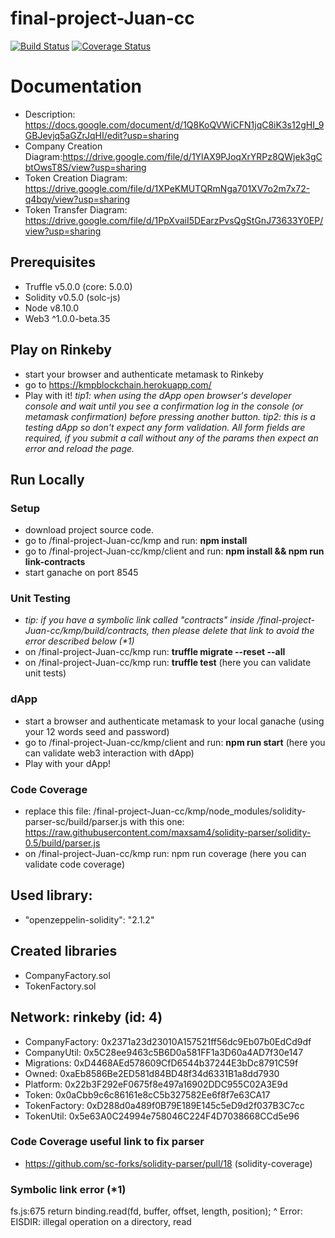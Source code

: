 final-project-Juan-cc
=====================
[![Build Status](https://travis-ci.org/Wearoft/final-project-Juan-cc.svg?branch=master)](https://travis-ci.org/Wearoft/final-project-Juan-cc)
[![Coverage Status](https://coveralls.io/repos/github/Wearoft/final-project-Juan-cc/badge.svg?branch=master)](https://coveralls.io/github/Wearoft/final-project-Juan-cc?branch=master)

  
# Documentation
* Description: https://docs.google.com/document/d/1Q8KoQVWiCFN1jqC8iK3s12gHI_9GBJevjq5aGZrJqHI/edit?usp=sharing
* Company Creation Diagram:https://drive.google.com/file/d/1YlAX9PJoqXrYRPz8QWjek3gCbtOwsT8S/view?usp=sharing
* Token Creation Diagram: https://drive.google.com/file/d/1XPeKMUTQRmNga701XV7o2m7x72-q4bqy/view?usp=sharing
* Token Transfer Diagram: https://drive.google.com/file/d/1PpXvaiI5DEarzPvsQgStGnJ73633Y0EP/view?usp=sharing


## Prerequisites
- Truffle v5.0.0 (core: 5.0.0)
- Solidity v0.5.0 (solc-js)
- Node v8.10.0
- Web3 ^1.0.0-beta.35

## Play on Rinkeby
- start your browser and authenticate metamask to Rinkeby
- go to https://kmpblockchain.herokuapp.com/
- Play with it!
_tip1: when using the dApp open browser's developer console and wait until you see a confirmation log in the console (or metamask confirmation) before pressing another button._
_tip2: this is a testing dApp so don't expect any form validation. All form fields are required, if you submit a call without any of the params then expect an error and reload the page._

## Run Locally
### Setup
  - download project source code.
  - go to /final-project-Juan-cc/kmp and run: **npm install**
  - go to /final-project-Juan-cc/kmp/client and run: **npm install && npm run link-contracts**
  - start ganache on port 8545
### Unit Testing
  - _tip: if you have a symbolic link called "contracts" inside /final-project-Juan-cc/kmp/build/contracts, then please delete that link to avoid the error described below (*1)_  
  - on /final-project-Juan-cc/kmp run: **truffle migrate --reset --all**
  - on /final-project-Juan-cc/kmp run: **truffle test** (here you can validate unit tests)
### dApp
  - start a browser and authenticate metamask to your local ganache (using your 12 words seed and password)
  - go to /final-project-Juan-cc/kmp/client and run: **npm run start** (here you can validate web3 interaction with dApp)
  - Play with your dApp!

### Code Coverage
  - replace this file: /final-project-Juan-cc/kmp/node_modules/solidity-parser-sc/build/parser.js with this one: https://raw.githubusercontent.com/maxsam4/solidity-parser/solidity-0.5/build/parser.js 
  - on /final-project-Juan-cc/kmp run: npm run coverage (here you can validate code coverage)

## Used library:
- "openzeppelin-solidity": "2.1.2"

## Created libraries
- CompanyFactory.sol
- TokenFactory.sol

## Network: rinkeby (id: 4)
*  CompanyFactory: 0x2371a23d23010A157521ff56dc9Eb07b0EdCd9df
*  CompanyUtil: 0x5C28ee9463c5B6D0a581FF1a3D60a4AD7f30e147
*  Migrations: 0xD4468AEd578609CfD6544b37244E3bDc8791C59f
*  Owned: 0xaEb8586Be2ED581d84BD48f34d6331B1a8dd7930
*  Platform: 0x22b3F292eF0675f8e497a16902DDC955C02A3E9d
*  Token: 0x0aCbb9c6c86161e8cC5b327582Ee6f8f7e63CA17
*  TokenFactory: 0xD288d0a489f0B79E189E145c5eD9d2f037B3C7cc
*  TokenUtil: 0x5e63A0C24994e758046C224F4D7038668CCd5e96




### Code Coverage useful link to fix parser
- https://github.com/sc-forks/solidity-parser/pull/18 (solidity-coverage)

### Symbolic link error (*1)
  fs.js:675
    return binding.read(fd, buffer, offset, length, position);
                   ^
  Error: EISDIR: illegal operation on a directory, read

